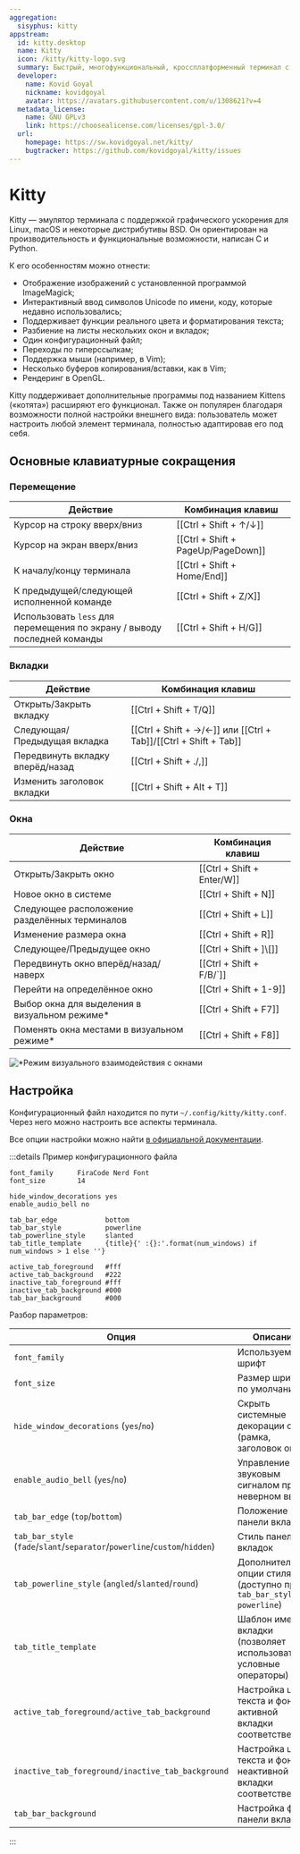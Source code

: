 ```yaml
---
aggregation:
  sisyphus: kitty
appstream:
  id: kitty.desktop
  name: Kitty
  icon: /kitty/kitty-logo.svg
  summary: Быстрый, многофункциональный, кроссплатформенный терминал с поддержкой графического процессора
  developer:
    name: Kovid Goyal
    nickname: kovidgoyal
    avatar: https://avatars.githubusercontent.com/u/1308621?v=4
  metadata_license:
    name: GNU GPLv3
    link: https://choosealicense.com/licenses/gpl-3.0/
  url:
    homepage: https://sw.kovidgoyal.net/kitty/
    bugtracker: https://github.com/kovidgoyal/kitty/issues
---
```


# Kitty

Kitty — эмулятор терминала с поддержкой графического ускорения для Linux, macOS и некоторые дистрибутивы BSD. Он ориентирован на производительность и функциональные возможности, написан C и Python.

К его особенностям можно отнести:

- Отображение изображений с установленной программой ImageMagick;
- Интерактивный ввод символов Unicode по имени, коду, которые недавно использовались;
- Поддерживает функции реального цвета и форматирования текста;
- Разбиение на листы нескольких окон и вкладок;
- Один конфигурационный файл;
- Переходы по гиперссылкам;
- Поддержка мыши (например, в Vim);
- Несколько буферов копирования/вставки, как в Vim;
- Рендеринг в OpenGL.

Kitty поддерживает дополнительные программы под названием Kittens («котята») расширяют его функционал. Также он популярен благодаря возможности полной настройки внешнего вида: пользователь может настроить любой элемент терминала, полностью адаптировав его под себя.

<!--@include: @apps/.parts/install/content-repo.md-->

## Основные клавиатурные сокращения

### Перемещение

| Действие                                                                 | Комбинация клавиш                  |
| ------------------------------------------------------------------------ | ---------------------------------- |
| Курсор на строку вверх/вниз                                              | [[Ctrl + Shift + ↑/↓]]             |
| Курсор на экран вверх/вниз                                               | [[Ctrl + Shift + PageUp/PageDown]] |
| К началу/концу терминала                                                 | [[Ctrl + Shift + Home/End]]        |
| К предыдущей/следующей исполненной команде                               | [[Ctrl + Shift + Z/X]]             |
| Использовать `less` для перемещения по экрану / выводу последней команды | [[Ctrl + Shift + H/G]]             |

### Вкладки

| Действие                         | Комбинация клавиш                                                |
| -------------------------------- | ---------------------------------------------------------------- |
| Открыть/Закрыть вкладку          | [[Ctrl + Shift + T/Q]]                                           |
| Следующая/Предыдущая вкладка     | [[Ctrl + Shift + →/←]] или [[Ctrl + Tab]]/[[Ctrl + Shift + Tab]] |
| Передвинуть вкладку вперёд/назад | [[Ctrl + Shift + ./,]]                                           |
| Изменить заголовок вкладки       | [[Ctrl + Shift + Alt + T]]                                       |

### Окна

| Действие                                       | Комбинация клавиш          |
| ---------------------------------------------- | -------------------------- |
| Открыть/Закрыть окно                           | [[Ctrl + Shift + Enter/W]] |
| Новое окно в системе                           | [[Ctrl + Shift + N]]       |
| Следующее расположение разделённых терминалов  | [[Ctrl + Shift + L]]       |
| Изменение размера окна                         | [[Ctrl + Shift + R]]       |
| Следующее/Предыдущее окно                      | [[Ctrl + Shift + ]\\[]]    |
| Передвинуть окно вперёд/назад/наверх           | [[Ctrl + Shift + F/B/\`]]  |
| Перейти на определённое окно                   | [[Ctrl + Shift + 1-9]]     |
| Выбор окна для выделения в визуальном режиме\* | [[Ctrl + Shift + F7]]      |
| Поменять окна местами в визуальном режиме\*    | [[Ctrl + Shift + F8]]      |

![](/kitty/kitty-1.png '*Режим визуального взаимодействия с окнами')

## Настройка

Конфигурационный файл находится по пути `~/.config/kitty/kitty.conf`. Через него можно настроить все аспекты терминала.

Все опции настройки можно найти [в официальной документации](https://sw.kovidgoyal.net/kitty/conf/).

:::details Пример конфигурационного файла

```
font_family      FiraCode Nerd Font
font_size        14

hide_window_decorations yes
enable_audio_bell no

tab_bar_edge            bottom
tab_bar_style           powerline
tab_powerline_style     slanted
tab_title_template      {title}{' :{}:'.format(num_windows) if num_windows > 1 else ''}

active_tab_foreground   #fff
active_tab_background   #222
inactive_tab_foreground #fff
inactive_tab_background #000
tab_bar_background      #000
```

Разбор параметров:

| Опция                                                                      | Описание                                                            |
| -------------------------------------------------------------------------- | ------------------------------------------------------------------- |
| `font_family`                                                              | Используемый шрифт                                                  |
| `font_size`                                                                | Размер шрифта по умолчанию                                          |
| `hide_window_decorations` (`yes`/`no`)                                     | Скрыть системные декорации окна (рамка, заголовок окна)             |
| `enable_audio_bell` (`yes`/`no`)                                           | Управление звуковым сигналом при неверном вводе                     |
| `tab_bar_edge` (`top`/`bottom`)                                            | Положение панели вкладок                                            |
| `tab_bar_style` (`fade`/`slant`/`separator`/`powerline`/`custom`/`hidden`) | Стиль панели вкладок                                                |
| `tab_powerline_style` (`angled`/`slanted`/`round`)                         | Дополнительные опции стиля (доступно при `tab_bar_style powerline`) |
| `tab_title_template`                                                       | Шаблон имени вкладки (позволяет использовать условные операторы)    |
| `active_tab_foreground/active_tab_background`                              | Настройка цвета текста и фона активной вкладки соответственно       |
| `inactive_tab_foreground/inactive_tab_background`                          | Настройка цвета текста и фона неактивной вкладки соответственно     |
| `tab_bar_background`                                                       | Настройка фона панели вкладок                                       |

:::
